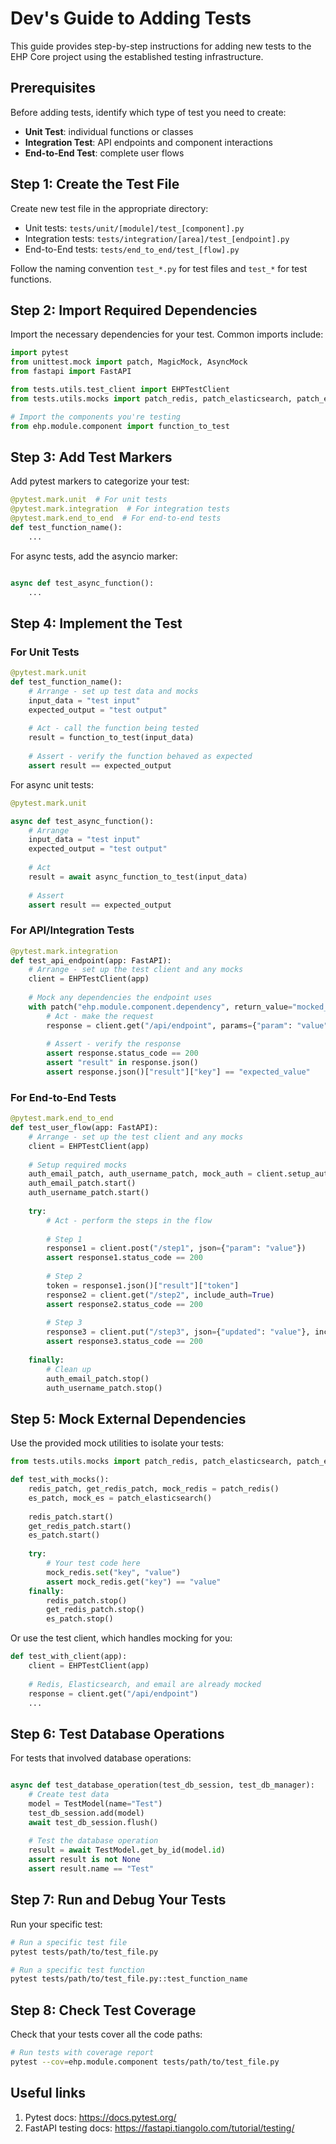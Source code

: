 # Dev's Guide to Adding Tests

This guide provides step-by-step instructions for adding new tests to the EHP Core project using the established testing infrastructure.

## Prerequisites

Before adding tests, identify which type of test you need to create:
   - **Unit Test**: individual functions or classes
   - **Integration Test**: API endpoints and component interactions
   - **End-to-End Test**: complete user flows

## Step 1: Create the Test File

Create new test file in the appropriate directory:

- Unit tests: `tests/unit/[module]/test_[component].py`
- Integration tests: `tests/integration/[area]/test_[endpoint].py`
- End-to-End tests: `tests/end_to_end/test_[flow].py`

Follow the naming convention `test_*.py` for test files and `test_*` for test functions.

## Step 2: Import Required Dependencies

Import the necessary dependencies for your test. Common imports include:

```python
import pytest
from unittest.mock import patch, MagicMock, AsyncMock
from fastapi import FastAPI

from tests.utils.test_client import EHPTestClient
from tests.utils.mocks import patch_redis, patch_elasticsearch, patch_email

# Import the components you're testing
from ehp.module.component import function_to_test
```

## Step 3: Add Test Markers

Add pytest markers to categorize your test:

```python
@pytest.mark.unit  # For unit tests
@pytest.mark.integration  # For integration tests
@pytest.mark.end_to_end  # For end-to-end tests
def test_function_name():
    ...
```

For async tests, add the asyncio marker:

```python

async def test_async_function():
    ...
```

## Step 4: Implement the Test

### For Unit Tests

```python
@pytest.mark.unit
def test_function_name():
    # Arrange - set up test data and mocks
    input_data = "test input"
    expected_output = "test output"
    
    # Act - call the function being tested
    result = function_to_test(input_data)
    
    # Assert - verify the function behaved as expected
    assert result == expected_output
```

For async unit tests:

```python
@pytest.mark.unit

async def test_async_function():
    # Arrange
    input_data = "test input"
    expected_output = "test output"
    
    # Act
    result = await async_function_to_test(input_data)
    
    # Assert
    assert result == expected_output
```

### For API/Integration Tests

```python
@pytest.mark.integration
def test_api_endpoint(app: FastAPI):
    # Arrange - set up the test client and any mocks
    client = EHPTestClient(app)
    
    # Mock any dependencies the endpoint uses
    with patch("ehp.module.component.dependency", return_value="mocked_value"):
        # Act - make the request
        response = client.get("/api/endpoint", params={"param": "value"})
        
        # Assert - verify the response
        assert response.status_code == 200
        assert "result" in response.json()
        assert response.json()["result"]["key"] == "expected_value"
```

### For End-to-End Tests

```python
@pytest.mark.end_to_end
def test_user_flow(app: FastAPI):
    # Arrange - set up the test client and any mocks
    client = EHPTestClient(app)
    
    # Setup required mocks
    auth_email_patch, auth_username_patch, mock_auth = client.setup_authentication()
    auth_email_patch.start()
    auth_username_patch.start()
    
    try:
        # Act - perform the steps in the flow
        
        # Step 1
        response1 = client.post("/step1", json={"param": "value"})
        assert response1.status_code == 200
        
        # Step 2
        token = response1.json()["result"]["token"]
        response2 = client.get("/step2", include_auth=True)
        assert response2.status_code == 200
        
        # Step 3
        response3 = client.put("/step3", json={"updated": "value"}, include_auth=True)
        assert response3.status_code == 200
        
    finally:
        # Clean up
        auth_email_patch.stop()
        auth_username_patch.stop()
```

## Step 5: Mock External Dependencies

Use the provided mock utilities to isolate your tests:

```python
from tests.utils.mocks import patch_redis, patch_elasticsearch, patch_email

def test_with_mocks():
    redis_patch, get_redis_patch, mock_redis = patch_redis()
    es_patch, mock_es = patch_elasticsearch()
    
    redis_patch.start()
    get_redis_patch.start()
    es_patch.start()
    
    try:
        # Your test code here
        mock_redis.set("key", "value")
        assert mock_redis.get("key") == "value"
    finally:
        redis_patch.stop()
        get_redis_patch.stop()
        es_patch.stop()
```

Or use the test client, which handles mocking for you:

```python
def test_with_client(app):
    client = EHPTestClient(app)
    
    # Redis, Elasticsearch, and email are already mocked
    response = client.get("/api/endpoint")
    ...
```

## Step 6: Test Database Operations

For tests that involved database operations:

```python

async def test_database_operation(test_db_session, test_db_manager):
    # Create test data
    model = TestModel(name="Test")
    test_db_session.add(model)
    await test_db_session.flush()
    
    # Test the database operation
    result = await TestModel.get_by_id(model.id)
    assert result is not None
    assert result.name == "Test"
```

## Step 7: Run and Debug Your Tests

Run your specific test:

```bash
# Run a specific test file
pytest tests/path/to/test_file.py

# Run a specific test function
pytest tests/path/to/test_file.py::test_function_name
```

## Step 8: Check Test Coverage

Check that your tests cover all the code paths:

```bash
# Run tests with coverage report
pytest --cov=ehp.module.component tests/path/to/test_file.py
```

## Useful links

1. Pytest docs: https://docs.pytest.org/
2. FastAPI testing docs: https://fastapi.tiangolo.com/tutorial/testing/
